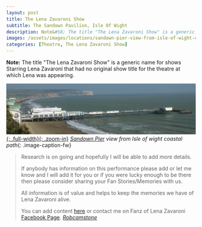 ```yaml
---
layout: post
title: The Lena Zavaroni Show
subtitle: The Sandown Pavilion, Isle Of Wight
description: Note&#58; The title "The Lena Zavaroni Show" is a generic name for shows Starring Lena Zavaroni that had no original show title for the theatre at which Lena was appearing.
images: /assets/images/locations/sandown-pier-view-from-isle-of-wight-coastal-path.jpg
categories: [Theatre, The Lena Zavaroni Show]
---
```


**Note:** The title "The Lena Zavaroni Show" is a generic name for shows Starring Lena Zavaroni that had no original show title for the theatre at which Lena was appearing.

[![The Lena Zavaroni Show - The Sandown Pavilion, Isle Of Wight](/assets/images/locations/sandown-pier-view-from-isle-of-wight-coastal-path.jpg){: .full-width}{: .zoom-in}](/assets/images/locations/sandown-pier-view-from-isle-of-wight-coastal-path.jpg)
<cite>[Sandown Pier](https://www.google.com/maps/d/u/0/viewer?mid=1D1D0ERV_FQMNb9XZzJ-J3yUlK8aI4vhI&ll=50.65239140000001%2C-1.1550979999999527&z=19) view from Isle of wight coastal path</cite>{: .image-caption-fw}

> Research is on going and hopefully I will be able to add more details.
>
> If anybody has information on this performance please add or let me know and I will add it for you or if you were lucky enough to be there then please consider sharing your Fan Stories/Memories with us.
>
> All information is of value and helps to keep the memories we have of Lena Zavaroni alive.
>
> You can add content [here](https://github.com/FanzOfLenaZavaroni/fanzoflenazavaroni.github.io) or contact me on Fanz of Lena Zavaroni [Facebook Page](https://www.facebook.com/fanzoflenazavaroni).
<cite>[Robcamstone](https://m.me/fanzoflenazavaroni)</cite>
